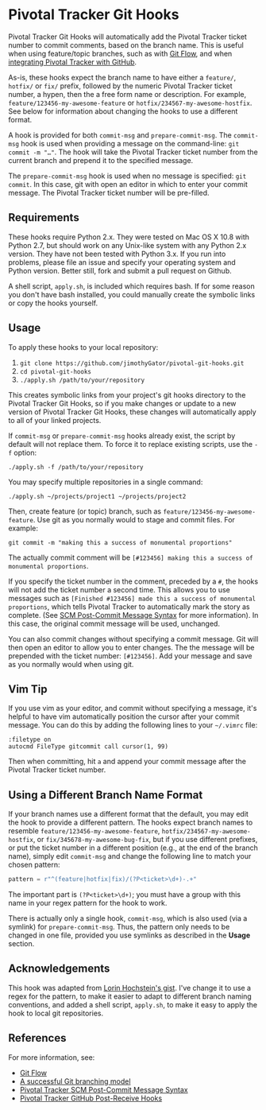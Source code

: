 Pivotal Tracker Git Hooks
=========================

Pivotal Tracker Git Hooks will automatically add the Pivotal Tracker ticket number to commit comments, based on the branch name. This is useful when using feature/topic branches, such as with [Git Flow](https://github.com/nvie/gitflow), and when [integrating Pivotal Tracker with GitHub](https://www.pivotaltracker.com/help/api?version=v3#github_hooks).

As-is, these hooks expect the branch name to have either a `feature/`, `hotfix/` or `fix/` prefix, followed by the numeric Pivotal Tracker ticket number, a hypen, then the a free form name or description. For example, `feature/123456-my-awesome-feature` or `hotfix/234567-my-awesome-hostfix`. See below for information about changing the hooks to use a different format.

A hook is provided for both `commit-msg` and `prepare-commit-msg`. The `commit-msg` hook is used when providing a message on the command-line: `git commit -m "…"`. The hook will take the Pivotal Tracker ticket number from the current branch and prepend it to the specified message. 

The `prepare-commit-msg` hook is used when no message is specified: `git commit`. In this case, git with open an editor in which to enter your commit message. The Pivotal Tracker ticket number will be pre-filled.


Requirements
------------

These hooks require Python 2.x. They were tested on Mac OS X 10.8 with Python 2.7, but should work on any Unix-like system with any Python 2.x version. They have not been tested with Python 3.x. If you run into problems, please file an issue and specify your operating system and Python version. Better still, fork and submit a pull request on Github.

A shell script, `apply.sh`, is included which requires bash. If for some reason you don't have bash installed, you could manually create the symbolic links or copy the hooks yourself.

Usage
-----
To apply these hooks to your local repository:


1. `git clone https://github.com/jimothyGator/pivotal-git-hooks.git`
2. `cd pivotal-git-hooks`
3. `./apply.sh /path/to/your/repository`

This creates symbolic links from your project's git hooks directory to the Pivotal Tracker Git Hooks, so if you make changes or update to a new version of Pivotal Tracker Git Hooks, these changes will automatically apply to all of your linked projects.

If `commit-msg` or `prepare-commit-msg` hooks already exist, the script by default will not replace them. To force it to replace existing scripts, use the `-f` option:

    ./apply.sh -f /path/to/your/repository

You may specify multiple repositories in a single command:

    ./apply.sh ~/projects/project1 ~/projects/project2
    
Then, create feature (or topic) branch, such as `feature/123456-my-awesome-feature`. Use git as you normally would to stage and commit files. For example:

    git commit -m "making this a success of monumental proportions"   

The actually commit comment will be `[#123456] making this a success of monumental proportions`.

If you specify the ticket number in the comment, preceded by a `#`, the hooks will not add the ticket number a second time. This allows you to use messages such as `[Finished #123456] made this a success of monumental proportions`, which tells Pivotal Tracker to automatically mark the story as complete. (See [SCM Post-Commit Message Syntax](https://www.pivotaltracker.com/help/api?version=v3#scm_post_commit_message_syntax) for more information). In this case, the original commit message will be used, unchanged.

You can also commit changes without specifying a commit message. Git will then open an editor to allow you to enter changes. The the message will be prepended with the ticket number: `[#123456]`. Add your message and save as you normally would when using git.

Vim Tip
-------
If you use vim as your editor, and commit without specifying a message, it's helpful to have vim automatically position the cursor after your commit message. You can do this by adding the following lines to your `~/.vimrc` file:

    :filetype on
    autocmd FileType gitcommit call cursor(1, 99)    

Then when committing, hit `a` and append your commit message after the Pivotal Tracker ticket number.

Using a Different Branch Name Format
------------------------------------

If your branch names use a different format that the default, you may edit the hook to provide a different pattern. The hooks expect branch names to resemble `feature/123456-my-awesome-feature`, `hotfix/234567-my-awesome-hostfix`, or `fix/345678-my-awesome-bug-fix`, but if you use different prefixes, or put the ticket number in a different position (e.g., at the end of the branch name), simply edit `commit-msg` and change the following line to match your chosen pattern:

```python
pattern = r"^(feature|hotfix|fix)/(?P<ticket>\d+)-.+"
```

The important part is `(?P<ticket>\d+)`; you must have a group with this name in your regex pattern for the hook to work.

There is actually only a single hook, `commit-msg`, which is also used (via a symlink) for `prepare-commit-msg`. Thus, the pattern only needs to be changed in one file, provided you use symlinks as described in the **Usage** section.

Acknowledgements
----------------
This hook was adapted from [Lorin Hochstein's gist](https://gist.github.com/lorin/2963131). I've change it to use a regex for the pattern, to make it easier to adapt to different branch naming conventions, and added a shell script, `apply.sh`, to make it easy to apply the hook to local git repositories. 

References
----------

For more information, see:

* [Git Flow](https://github.com/nvie/gitflow)
* [A successful Git branching model](http://nvie.com/posts/a-successful-git-branching-model/)
* [Pivotal Tracker SCM Post-Commit Message Syntax](https://www.pivotaltracker.com/help/api?version=v3#scm_post_commit_message_syntax)
* [Pivotal Tracker GitHub Post-Receive Hooks](https://www.pivotaltracker.com/help/api?version=v3#github_hooks)
